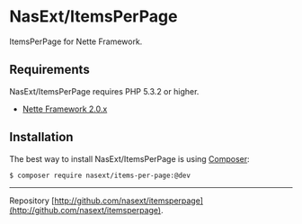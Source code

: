NasExt/ItemsPerPage
===========================

ItemsPerPage for Nette Framework.

Requirements
------------

NasExt/ItemsPerPage requires PHP 5.3.2 or higher.

- [Nette Framework 2.0.x](https://github.com/nette/nette)

Installation
------------

The best way to install NasExt/ItemsPerPage is using  [Composer](http://getcomposer.org/):

```sh
$ composer require nasext/items-per-page:@dev
```

-----

Repository [http://github.com/nasext/itemsperpage](http://github.com/nasext/itemsperpage).
